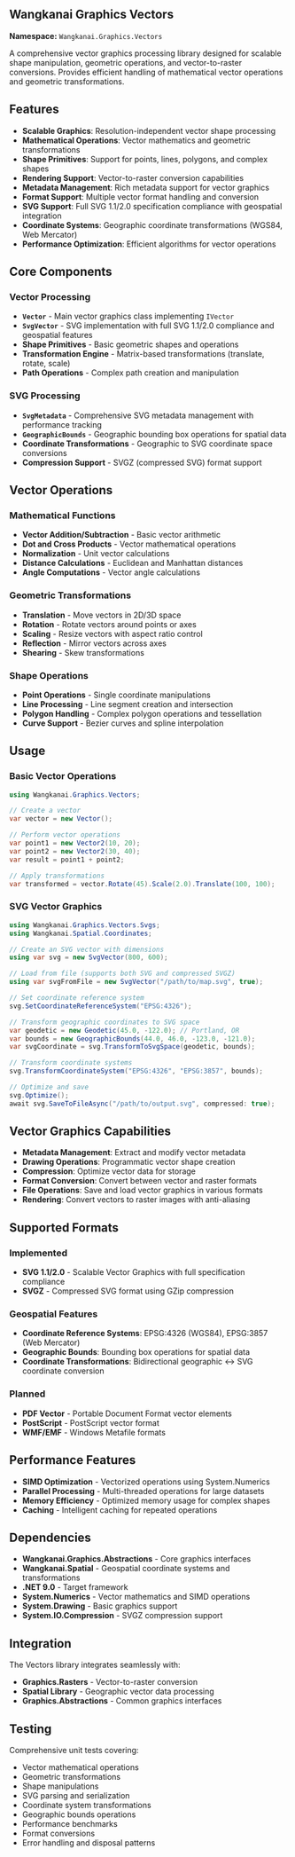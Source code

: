 ## Wangkanai Graphics Vectors

**Namespace:** `Wangkanai.Graphics.Vectors`

A comprehensive vector graphics processing library designed for scalable shape manipulation, geometric operations, and vector-to-raster conversions. Provides efficient handling of mathematical vector operations and geometric transformations.

## Features

- **Scalable Graphics**: Resolution-independent vector shape processing
- **Mathematical Operations**: Vector mathematics and geometric transformations
- **Shape Primitives**: Support for points, lines, polygons, and complex shapes
- **Rendering Support**: Vector-to-raster conversion capabilities
- **Metadata Management**: Rich metadata support for vector graphics
- **Format Support**: Multiple vector format handling and conversion
- **SVG Support**: Full SVG 1.1/2.0 specification compliance with geospatial integration
- **Coordinate Systems**: Geographic coordinate transformations (WGS84, Web Mercator)
- **Performance Optimization**: Efficient algorithms for vector operations

## Core Components

### Vector Processing
- **`Vector`** - Main vector graphics class implementing `IVector`
- **`SvgVector`** - SVG implementation with full SVG 1.1/2.0 compliance and geospatial features
- **Shape Primitives** - Basic geometric shapes and operations
- **Transformation Engine** - Matrix-based transformations (translate, rotate, scale)
- **Path Operations** - Complex path creation and manipulation

### SVG Processing
- **`SvgMetadata`** - Comprehensive SVG metadata management with performance tracking
- **`GeographicBounds`** - Geographic bounding box operations for spatial data
- **Coordinate Transformations** - Geographic to SVG coordinate space conversions
- **Compression Support** - SVGZ (compressed SVG) format support

## Vector Operations

### Mathematical Functions
- **Vector Addition/Subtraction** - Basic vector arithmetic
- **Dot and Cross Products** - Vector mathematical operations
- **Normalization** - Unit vector calculations
- **Distance Calculations** - Euclidean and Manhattan distances
- **Angle Computations** - Vector angle calculations

### Geometric Transformations
- **Translation** - Move vectors in 2D/3D space
- **Rotation** - Rotate vectors around points or axes
- **Scaling** - Resize vectors with aspect ratio control
- **Reflection** - Mirror vectors across axes
- **Shearing** - Skew transformations

### Shape Operations
- **Point Operations** - Single coordinate manipulations
- **Line Processing** - Line segment creation and intersection
- **Polygon Handling** - Complex polygon operations and tessellation
- **Curve Support** - Bezier curves and spline interpolation

## Usage

### Basic Vector Operations

```csharp
using Wangkanai.Graphics.Vectors;

// Create a vector
var vector = new Vector();

// Perform vector operations
var point1 = new Vector2(10, 20);
var point2 = new Vector2(30, 40);
var result = point1 + point2;

// Apply transformations
var transformed = vector.Rotate(45).Scale(2.0).Translate(100, 100);
```

### SVG Vector Graphics

```csharp
using Wangkanai.Graphics.Vectors.Svgs;
using Wangkanai.Spatial.Coordinates;

// Create an SVG vector with dimensions
using var svg = new SvgVector(800, 600);

// Load from file (supports both SVG and compressed SVGZ)
using var svgFromFile = new SvgVector("/path/to/map.svg", true);

// Set coordinate reference system
svg.SetCoordinateReferenceSystem("EPSG:4326");

// Transform geographic coordinates to SVG space
var geodetic = new Geodetic(45.0, -122.0); // Portland, OR
var bounds = new GeographicBounds(44.0, 46.0, -123.0, -121.0);
var svgCoordinate = svg.TransformToSvgSpace(geodetic, bounds);

// Transform coordinate systems
svg.TransformCoordinateSystem("EPSG:4326", "EPSG:3857", bounds);

// Optimize and save
svg.Optimize();
await svg.SaveToFileAsync("/path/to/output.svg", compressed: true);
```

## Vector Graphics Capabilities

- **Metadata Management**: Extract and modify vector metadata
- **Drawing Operations**: Programmatic vector shape creation
- **Compression**: Optimize vector data for storage
- **Format Conversion**: Convert between vector and raster formats
- **File Operations**: Save and load vector graphics in various formats
- **Rendering**: Convert vectors to raster images with anti-aliasing

## Supported Formats

### Implemented
- **SVG 1.1/2.0** - Scalable Vector Graphics with full specification compliance
- **SVGZ** - Compressed SVG format using GZip compression

### Geospatial Features
- **Coordinate Reference Systems**: EPSG:4326 (WGS84), EPSG:3857 (Web Mercator)
- **Geographic Bounds**: Bounding box operations for spatial data
- **Coordinate Transformations**: Bidirectional geographic ↔ SVG coordinate conversion

### Planned
- **PDF Vector** - Portable Document Format vector elements
- **PostScript** - PostScript vector format
- **WMF/EMF** - Windows Metafile formats

## Performance Features

- **SIMD Optimization** - Vectorized operations using System.Numerics
- **Parallel Processing** - Multi-threaded operations for large datasets
- **Memory Efficiency** - Optimized memory usage for complex shapes
- **Caching** - Intelligent caching for repeated operations

## Dependencies

- **Wangkanai.Graphics.Abstractions** - Core graphics interfaces
- **Wangkanai.Spatial** - Geospatial coordinate systems and transformations
- **.NET 9.0** - Target framework
- **System.Numerics** - Vector mathematics and SIMD operations
- **System.Drawing** - Basic graphics support
- **System.IO.Compression** - SVGZ compression support

## Integration

The Vectors library integrates seamlessly with:
- **Graphics.Rasters** - Vector-to-raster conversion
- **Spatial Library** - Geographic vector data processing
- **Graphics.Abstractions** - Common graphics interfaces

## Testing

Comprehensive unit tests covering:
- Vector mathematical operations
- Geometric transformations
- Shape manipulations
- SVG parsing and serialization
- Coordinate system transformations
- Geographic bounds operations
- Performance benchmarks
- Format conversions
- Error handling and disposal patterns
